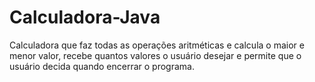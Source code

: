 # Calculadora-Java
 Calculadora que faz todas as operações aritméticas e calcula o maior e menor valor, recebe quantos valores o usuário desejar e permite que o usuário decida quando encerrar o programa.
